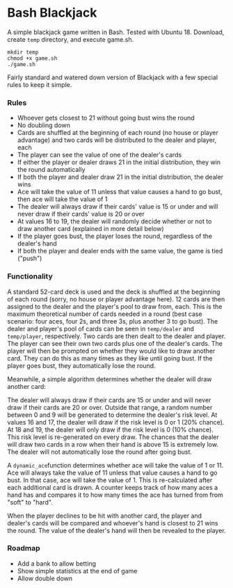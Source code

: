 # Bash Blackjack

A simple blackjack game written in Bash. Tested with Ubuntu 18. Download, create `temp` directory, and execute game.sh.

```
mkdir temp
chmod +x game.sh
./game.sh
```

Fairly standard and watered down version of Blackjack with a few special rules to keep it simple.

### Rules

- Whoever gets closest to 21 without going bust wins the round
- No doubling down
- Cards are shuffled at the beginning of each round (no house or player advantage) and two cards will be distributed to the dealer and player, each
- The player can see the value of one of the dealer's cards
- If either the player or dealer draws 21 in the initial distribution, they win the round automatically
- If both the player and dealer draw 21 in the initial distribution, the dealer wins
- Ace will take the value of 11 unless that value causes a hand to go bust, then ace will take the value of 1
- The dealer will always draw if their cards' value is 15 or under and will never draw if their cards' value is 20 or over
- At values 16 to 19, the dealer will randomly decide whether or not to draw another card (explained in more detail below)
- If the player goes bust, the player loses the round, regardless of the dealer's hand
- If both the player and dealer ends with the same value, the game is tied ("push")

### Functionality

A standard 52-card deck is used and the deck is shuffled at the beginning of each round (sorry, no house or player advantage here). 12 cards are then assigned to the dealer and the player's pool to draw from, each. This is the maximum theoretical number of cards needed in a round (best case scenario: four aces, four 2s, and three 3s, plus another 3 to go bust). The dealer and player's pool of cards can be seen in `temp/dealer` and `temp/player`, respectively. Two cards are then dealt to the dealer and player. The player can see their own two cards plus one of the dealer's cards. The player will then be prompted on whether they would like to draw another card. They can do this as many times as they like until going bust. If the player goes bust, they automatically lose the round.

Meanwhile, a simple algorithm determines whether the dealer will draw another card:

The dealer will always draw if their cards are 15 or under and will never draw if their cards are 20 or over. Outside that range, a random number between 0 and 9 will be generated to determine the dealer's risk level. At values 16 and 17, the dealer will draw if the risk level is 0 or 1 (20% chance). At 18 and 19, the dealer will only draw if the risk level is 0 (10% chance). This risk level is re-generated on every draw. The chances that the dealer will draw two cards in a row when their hand is above 15 is extremely low. The dealer will not automatically lose the round after going bust.

A `dynamic_ace`function determines whether ace will take the value of 1 or 11. Ace will always take the value of 11 unless that value causes a hand to go bust. In that case, ace will take the value of 1. This is re-calculated after each additional card is drawn. A counter keeps track of how many aces a hand has and compares it to how many times the ace has turned from from "soft" to "hard". 

When the player declines to be hit with another card, the player and dealer's cards will be compared and whoever's hand is closest to 21 wins the round. The value of the dealer's hand will then be revealed to the player.

### Roadmap

- Add a bank to allow betting
- Show simple statistics at the end of game
- Allow double down
